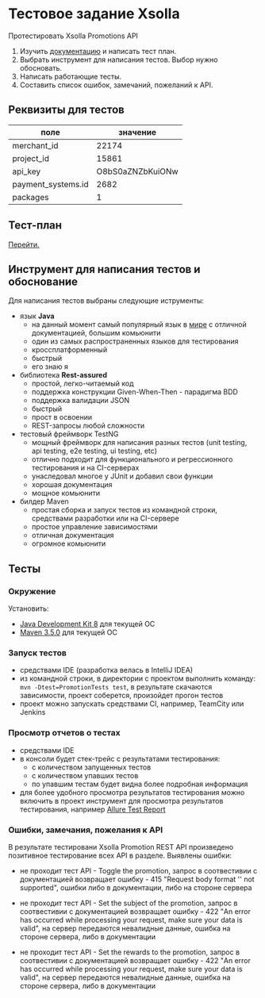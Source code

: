# Тестовое задание Xsolla

Протестировать Xsolla Promotions API

1. Изучить [документацию](http://developers.xsolla.com/api.html#promotions) и написать тест план.
2. Выбрать инструмент для написания тестов. Выбор нужно обосновать.
3. Написать работающие тесты.
4. Составить список ошибок, замечаний, пожеланий к API.

## Реквизиты для тестов
|поле|значение|
|---|---|
|merchant_id|22174|
|project_id|15861|
|api_key|O8bS0aZNZbKuiONw|
|payment_systems.id|2682|
|packages|1|


## Тест-план
[Перейти.](./TEST-PLAN.MD)

## Инструмент для написания тестов и обоснование
Для написания тестов выбраны следующие иструменты:
- язык **Java**
  - на данный момент самый популярный язык в [мире](https://www.tiobe.com/tiobe-index/) с отличной документацией, большим комьюнити
  - один из самых распространенных языков для тестирования
  - кроссплатформенный
  - быстрый
  - его знаю я
- библиотека **Rest-assured**
  - простой, легко-читаемый код
  - поддержка конструкции Given-When-Then - парадигма BDD
  - поддержка валидации JSON
  - быстрый
  - прост в освоении
  - REST-запросы любой сложности
- тестовый фреймворк TestNG
  - мощный фреймворк для написания разных тестов (unit testing, api testing, e2e testing, ui testing, etc)
  - отлично подходит для функционального и регрессионного тестирования и на CI-серверах
  - унаследовал многое у JUnit и добавил свои функции
  - хорошая документация
  - мощное комьюнити
- билдер Maven
  - простая сборка и запуск тестов из командной строки, средствами разработки или на CI-сервере
  - простое управление зависимостями
  - отличная документация
  - огромное комьюнити


## Тесты
### Окружение
Установить:
- [Java Development Kit 8](http://www.oracle.com/technetwork/java/javase/downloads/jdk8-downloads-2133151.html) для текущей ОС
- [Maven 3.5.0](https://maven.apache.org/download.cgi) для текущей ОС

### Запуск тестов

- средствами IDE (разработка велась в IntelliJ IDEA)
- из командной строки, в директории с проектом выполнить команду:
`mvn -Dtest=PromotionTests test`, в результате скачаются зависимости,
проект соберется, произойдет прогон тестов
- проект можно запускать средствами CI, например, TeamCity или Jenkins

### Просмотр отчетов о тестах

- средствами IDE
- в консоли будет стек-трейс с результатами тестирования:
  - с количеством запущенных тестов
  - с количеством упавших тестов
  - по упавшим тестам будет видна более подробная информация
- для более удобного просмотра результатов тестирования можно включить
в проект инструмент для просмотра результатов тестирования, например
[Allure Test Report](http://allure.qatools.ru)

### Ошибки, замечания, пожелания к API
В результате тестировани Xsolla Promotion REST API произведено позитивное
тестирование всех API в разделе.
Выявлены ошибки:
- не проходит тест API - Toggle the promotion, запрос в соотвестивии
с документацией возвращает ошибку - 415 "Request body format '' not supported",
ошибки либо в документации, либо на стороне сервера

- не проходит тест API - Set the subject of the promotion, запрос
в соотвестивии с документацией возвращает ошибку - 422 "An error has
occurred while processing your request, make sure your data is valid",
на сервер передаются невалидные данные, ошибка на стороне сервера,
либо в документации

- не проходит тест API - Set the rewards to the promotion, запрос
в соотвестивии с документацией возвращает ошибку -
422 "An error has occurred while processing your request, make sure your data is valid",
на сервер передаются невалидные данные, ошибка на стороне сервера,
либо в документации
